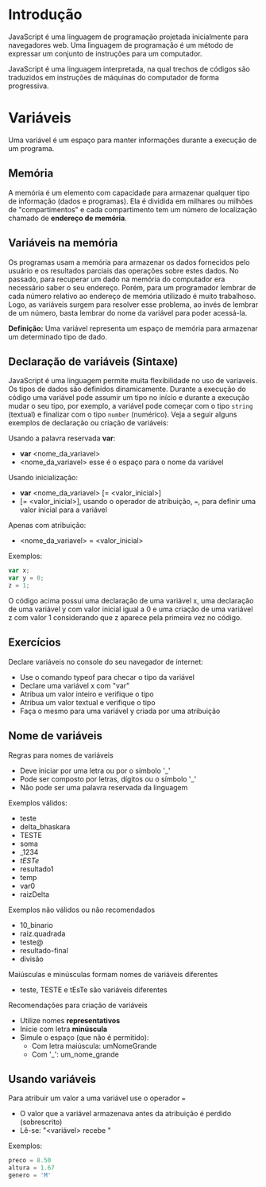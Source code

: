 # Introdução  

JavaScript é uma linguagem de programação projetada inicialmente para navegadores web. Uma linguagem de programação é um método de expressar um conjunto de instruções para um computador. 

JavaScript é uma linguagem interpretada, na qual trechos de códigos são traduzidos em instruções de máquinas do computador de forma progressiva. 


# Variáveis

Uma variável é um espaço para manter informações durante a execução de um programa. 

## Memória 

A memória é um elemento com capacidade para armazenar qualquer tipo de informação (dados e programas). Ela é dividida em milhares ou milhões de "compartimentos" e cada compartimento tem um número de localização chamado de **endereço de memória**. 


## Variáveis na memória 

Os programas usam a memória para armazenar os dados fornecidos pelo usuário e os resultados parciais das operações sobre estes dados. No passado, para recuperar um dado na memória do computador era necessário saber o seu endereço. Porém, para um programador lembrar de cada número relativo ao endereço de memória utilizado é muito trabalhoso. Logo, as variáveis surgem para resolver esse problema, ao invés de lembrar de um número, basta lembrar do nome da variável para poder acessá-la.    


**Definição:** Uma variável representa um espaço de memória para armazenar um determinado tipo de dado. 

## Declaração de variáveis (Sintaxe) 

JavaScript é uma linguagem permite muita flexibilidade no uso de varíaveis. Os tipos de dados são definidos dinamicamente. Durante a execução do código uma variável pode assumir um tipo no início e durante a execução mudar o seu tipo, por exemplo, a variável pode começar com o tipo `string` (textual) e finalizar com o tipo `number` (numérico). Veja a seguir alguns exemplos de declaração ou criação de variáveis: 

Usando a palavra reservada **var**:
* **var** <nome_da_variavel>
* <nome_da_variavel> esse é o espaço para o nome da variável 

Usando inicialização: 
* **var** <nome_da_variavel> [= <valor_inicial>]
* [= <valor_inicial>], usando o operador de atribuição, `=`, para definir uma valor inicial para a variável 

Apenas com atribuição: 
* <nome_da_variavel> = <valor_inicial> 

Exemplos: 
```javascript
var x; 
var y = 0;
z = 1; 
``` 
O código acima possui uma declaração de uma variável x, uma declaração de uma variável y com valor inicial igual a 0 e uma criação de uma variável z com valor 1 considerando que z aparece pela primeira vez no código. 

## Exercícios

Declare variáveis no console do seu navegador de internet:   
* Use o comando typeof para checar o tipo da variável 
* Declare uma variável x com "var" 
* Atribua um valor inteiro e verifique o tipo
* Atribua um valor textual e verifique o tipo  
* Faça o mesmo para uma variável y criada por uma atribuição 

## Nome de variáveis

Regras para nomes de variáveis
* Deve iniciar por uma letra ou por o símbolo '_'
* Pode ser composto por letras, dígitos ou o símbolo '_' 
* Não pode ser uma palavra reservada da linguagem

Exemplos válidos: 
* teste			
* delta_bhaskara		
* TESTE
* soma			
* _1234				
* _tESTe_				
* resultado1
* temp			
* var0				
* raizDelta			

Exemplos não válidos ou não recomendados 
* 10_binario		
* raiz.quadrada		
* teste@				
* resultado-final 		
* divisão

Maiúsculas e minúsculas formam nomes de variáveis diferentes 
* teste, TESTE e tEsTe são variáveis diferentes 

Recomendações para criação de variáveis
* Utilize nomes **representativos**
* Inicie com letra **minúscula**
* Simule o espaço (que não é permitido):
  * Com letra maiúscula: umNomeGrande
  * Com '_': um_nome_grande
 
## Usando variáveis
Para atribuir um valor a uma variável use o operador `=`
* O valor que a variável armazenava antes da atribuição é perdido (sobrescrito)
* Lê-se: "<variável> recebe <valor>" 

Exemplos:
```javascript
preco = 8.50
altura = 1.67
genero = 'M'
```









